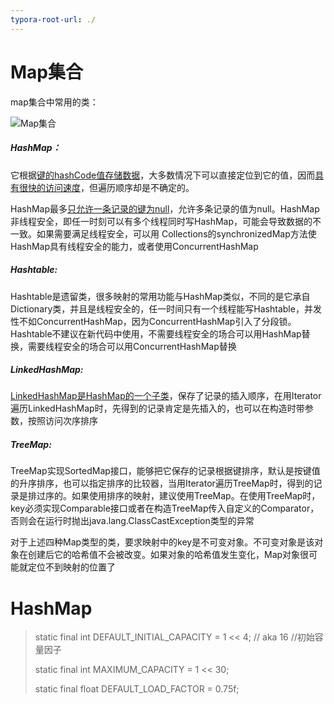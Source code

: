 ```yaml
---
typora-root-url: ./
---
```


# Map集合

map集合中常用的类：

![Map集合](/Map集合.png)

##### HashMap：

​       它根据<u>键的hashCode值存储数据</u>，大多数情况下可以直接定位到它的值，因而<u>具有很快的访问速度</u>，但遍历顺序却是不确定的。

​       HashMap最多<u>只允许一条记录的键为null</u>，允许多条记录的值为null。HashMap非线程安全，即任一时刻可以有多个线程同时写HashMap，可能会导致数据的不一致。如果需要满足线程安全，可以用 Collections的synchronizedMap方法使HashMap具有线程安全的能力，或者使用ConcurrentHashMap

##### Hashtable:

​      Hashtable是遗留类，很多映射的常用功能与HashMap类似，不同的是它承自Dictionary类，并且是线程安全的，任一时间只有一个线程能写Hashtable，并发性不如ConcurrentHashMap，因为ConcurrentHashMap引入了分段锁。Hashtable不建议在新代码中使用，不需要线程安全的场合可以用HashMap替换，需要线程安全的场合可以用ConcurrentHashMap替换

##### LinkedHashMap:

​     <u>LinkedHashMap是HashMap的一个子类</u>，保存了记录的插入顺序，在用Iterator遍历LinkedHashMap时，先得到的记录肯定是先插入的，也可以在构造时带参数，按照访问次序排序

##### TreeMap:

​      TreeMap实现SortedMap接口，能够把它保存的记录根据键排序，默认是按键值的升序排序，也可以指定排序的比较器，当用Iterator遍历TreeMap时，得到的记录是排过序的。如果使用排序的映射，建议使用TreeMap。在使用TreeMap时，key必须实现Comparable接口或者在构造TreeMap传入自定义的Comparator，否则会在运行时抛出java.lang.ClassCastException类型的异常



对于上述四种Map类型的类，要求映射中的key是不可变对象。不可变对象是该对象在创建后它的哈希值不会被改变。如果对象的哈希值发生变化，Map对象很可能就定位不到映射的位置了



# HashMap

> static final int DEFAULT_INITIAL_CAPACITY = 1 << 4; // aka 16    //初始容量因子
>
> static final int MAXIMUM_CAPACITY = 1 << 30;
>
> static final float DEFAULT_LOAD_FACTOR = 0.75f;

